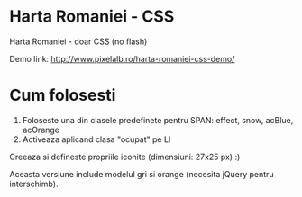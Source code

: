 Harta Romaniei - CSS
====================

Harta Romaniei - doar CSS (no flash)

Demo link: http://www.pixelalb.ro/harta-romaniei-css-demo/


Cum folosesti
=============

1. Foloseste una din clasele predefinete pentru SPAN: effect, snow, acBlue, acOrange
2. Activeaza aplicand clasa "ocupat" pe LI

Creeaza si defineste propriile iconite (dimensiuni: 27x25 px) :)

Aceasta versiune include modelul gri si orange (necesita jQuery pentru interschimb).
